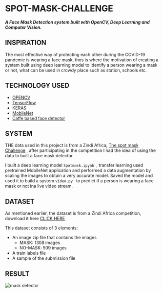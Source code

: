 # SPOT-MASK-CHALLENGE

***A Face Mask Detection system built with OpenCV, Deep Learning and Computer Vision.***

## INSPIRATION

The most effective way of protecting each other during the COVID-19 pandemic is wearing a face mask, thos is where the motivation of creating a system built using deep learning model to identify a person wearing a mask or not, what can be used in crowdy place such as station, schools etc.

## TECHNOLOGY USED

* [OPENCV](https://opencv.org/about/)
* [TensorFlow](https://www.tensorflow.org/)
* [KERAS](https://keras.io/)
* [MobileNet](https://keras.io/api/applications/mobilenet/)
* [Caffe based face detector](https://caffe.berkeleyvision.org/)

## SYSTEM 

THE data used in this project is from a Zindi Africa, [The spot mask Challenge](https://zindi.africa/competitions/zindiweekendz-learning-spot-the-mask-challenge) , after participating in the competition I had the idea of using the data to built a face mask detector.

I built a deep learning model `Spotmask.ipynb `, transfer learning used pretrained MobileNet application and performed a data augmentation by scaling the images to obtain a very accurate model.
Saved the model and used it to build a system  `video.py ` to predict if a person is wearing a face mask or not ina live video stream.

## DATASET

As mentioned earlier, the dataset is from a Zindi Africa competition, download it here [CLICK HERE ](https://zindi.africa/competitions/zindiweekendz-learning-spot-the-mask-challenge/data)

This dataset consists of 3 elements:
 * An image zip file that contains the images 
      * MASK: 1308 images
      * NO-MASK: 509 images
 * A train labels file
 * A sample of the submission file

## RESULT
![mask detector](https://github.com/memudualimatou/SPOT-MASK-CHALLENGE/blob/master/ezgif.com-gif-maker.gif)
